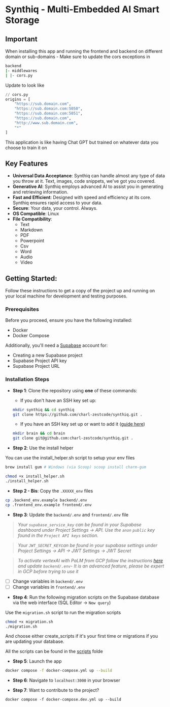 # Synthiq - Multi-Embedded AI Smart Storage

## Important

When installing this app and running the frontend and backend on different domain or sub-domains - Make sure to update the cors exceptions in

```sh
backend
|- middlewares
| |- cors.py
```

Update to look like

```py
// cors.py
origins = [
    "https://sub.domain.com",
    "https://sub.domain.com:5050",
    "https://sub.domain.com:5051",
    "https://sub.domain.com",
    "http://www.sub.domain.com",
    "*"
]
```



This application is like having Chat GPT but trained on whatever data you choose to train it on

## Key Features

- **Universal Data Acceptance**: Synthiq can handle almost any type of data you throw at it. Text, images, code snippets, we've got you covered.
- **Generative AI**: Synthiq employs advanced AI to assist you in generating and retrieving information.
- **Fast and Efficient**: Designed with speed and efficiency at its core. Synthiq ensures rapid access to your data.
- **Secure**: Your data, your control. Always.
- **OS Compatible**: Linux
- **File Compatibility**: 
  - Text
  - Markdown
  - PDF
  - Powerpoint
  - Csv
  - Word
  - Audio
  - Video

## Getting Started:

Follow these instructions to get a copy of the project up and running on your local machine for development and testing purposes.

### Prerequisites

Before you proceed, ensure you have the following installed:

- Docker
- Docker Compose

Additionally, you'll need a [Supabase](https://supabase.com/) account for:

- Creating a new Supabase project
- Supabase Project API key
- Supabase Project URL

### Installation Steps 

- **Step 1**: Clone the repository using **one** of these commands:

  - If you don't have an SSH key set up:
  
  ```bash
  mkdir synthiq && cd synthiq
  git clone https://github.com/charl-zestcode/synthiq.git .
  ```
  - If you have an SSH key set up or want to add it ([guide here](https://docs.github.com/en/authentication/connecting-to-github-with-ssh/adding-a-new-ssh-key-to-your-github-account))
  
  ```bash
  mkdir brain && cd brain
  git clone git@github.com:charl-zestcode/synthiq.git .
  ```

- **Step 2**: Use the install helper

You can use the install_helper.sh script to setup your env files

```bash
brew install gum # Windows (via Scoop) scoop install charm-gum

chmod +x install_helper.sh
./install_helper.sh
```

- **Step 2 - Bis**: Copy the `.XXXXX_env` files

```bash
cp .backend_env.example backend/.env
cp .frontend_env.example frontend/.env
```

- **Step 3**: Update the `backend/.env` and `frontend/.env` file 

> _Your `supabase_service_key` can be found in your Supabase dashboard under Project Settings -> API. Use the `anon` `public` key found in the `Project API keys` section._


> _Your  `JWT_SECRET_KEY`can be found in your supabase settings under Project Settings -> API -> JWT Settings -> JWT Secret_

> _To activate vertexAI with PaLM from GCP follow the instructions [here](https://python.langchain.com/en/latest/modules/models/llms/integrations/google_vertex_ai_palm.html) and update `backend/.env`- It is an advanced feature, please be expert in GCP before trying to use it_

- [ ] Change variables in `backend/.env`
- [ ] Change variables in `frontend/.env`

- **Step 4**: Run the following migration scripts on the Supabase database via the web interface (SQL Editor -> `New query`)

Use the `migration.sh` script to run the migration scripts

```bash
chmod +x migration.sh
./migration.sh
```

And choose either create_scripts if it's your first time or migrations if you are updating your database.


All the scripts can be found in the [scripts](scripts/) folde

- **Step 5**: Launch the app

```bash
docker compose -f docker-compose.yml up --build
```

- **Step 6**: Navigate to `localhost:3000` in your browser

- **Step 7**: Want to contribute to the project? 

```
docker compose -f docker-compose.dev.yml up --build
```
